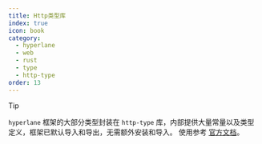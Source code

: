 ```yaml
---
title: Http类型库
index: true
icon: book
category:
  - hyperlane
  - web
  - rust
  - type
  - http-type
order: 13
---
```


<Share colorful />

> [!tip]
>
> `hyperlane` 框架的大部分类型封装在 `http-type` 库，内部提供大量常量以及类型定义，框架已默认导入和导出，无需额外安装和导入。
> 使用参考 [官方文档](../../http-type/README.md)。

<Bottom />
